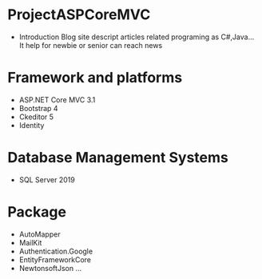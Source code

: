# ProjectASPCoreMVC
  - Introduction
      Blog site descript articles related programing as C#,Java... It help for newbie or senior can reach news
# Framework and platforms
  - ASP.NET Core MVC 3.1
  - Bootstrap 4
  - Ckeditor 5
  - Identity  
# Database Management Systems
  - SQL Server 2019
# Package
  - AutoMapper
  - MailKit
  - Authentication.Google
  - EntityFrameworkCore
  - NewtonsoftJson
  ...

